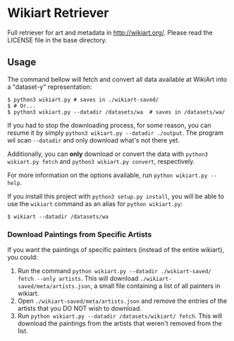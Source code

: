 # Wikiart Retriever

Full retriever for art and metadata in http://wikiart.org/.
Please read the LICENSE file in the base directory.

## Usage

The command bellow will fetch and convert all data available at WikiArt
into a "dataset-y" representation:
```shell
$ python3 wikiart.py # saves in ./wikiart-saved/
$ # Or...
$ python3 wikiart.py --datadir /datasets/wa  # saves in /datasets/wa/
```

If you had to stop the downloading process, for some reason,
you can resume it by simply `python3 wikiart.py --datadir ./output`.
 The program wil scan `--datadir` and only download what's not there yet.

Additionally, you can **only** download or convert the data with
`python3 wikiart.py fetch` and `python3 wikiart.py convert`, respectively.

For more information on the options available, run
`python wikiart.py --help`.

If you install this project with `python3 setup.py install`,
you will be able to use the `wikiart` command as an alias for
`python wikiart.py`:
```shell
$ wikiart --datadir /datasets/wa
```

### Download Paintings from Specific Artists

If you want the paintings of specific painters (instead of the entire wikiart), you could:

1. Run the command `python wikiart.py --datadir ./wikiart-saved/ fetch --only artists`. This will download `./wikiart-saved/meta/artists.json`, a small file containing a list of all painters in wikiart.
2. Open `./wikiart-saved/meta/artists.json` and remove the entries of the artists that you DO NOT wish to download.
3. Run `python wikiart.py --datadir /datasets/wikiart/ fetch`. This will download the paintings from the artists that weren't removed from the list.
